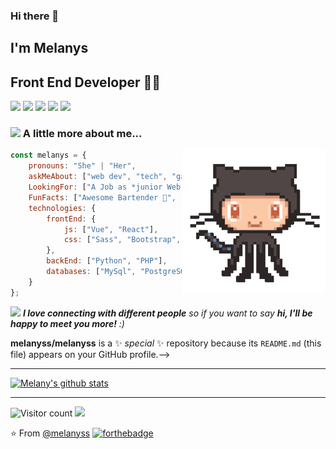 ### Hi there 👋 <h2> I'm Melanys </h2>
## Front End Developer 👨‍💻 

[![](https://img.shields.io/badge/LinkedIn-melanysft-blue)](https://www.linkedin.com/in/melanysft/)
[![](https://img.shields.io/badge/Protonmail-melanyss@pm.me-red)](mailto:melanyss@pm.me)
[![](https://img.shields.io/badge/Twitter-MelanysFT-yellow)](https://twitter.com/MelanysFT)
[![](https://img.shields.io/badge/Protonmail-melanys-brown)](https://www.freecodecamp.org/melanys)
[![](https://img.shields.io/badge/Codepen-melanys-green)](https://codepen.io/melanys/)

### <img src="https://media.giphy.com/media/VgCDAzcKvsR6OM0uWg/giphy.gif" width="50"> A little more about me...  

<img align='right' src="https://raw.githubusercontent.com/iCharlesZ/FigureBed/master/img/octocat.gif" width="230">

```javascript
const melanys = {
    pronouns: "She" | "Her",
    askMeAbout: ["web dev", "tech", "game"],
    LookingFor: ["A Job as *junior Web Developer", "Contribution on new projects (Open Source or Not"]
    FunFacts: ["Awesome Bartender 🍹", "Guitarist 🎸", "Basketball Player 🏀"],
    technologies: {
        frontEnd: {
            js: ["Vue", "React"],
            css: ["Sass", "Bootstrap", "Pure CSS", "Tailwind CSS"]
        },
        backEnd: ["Python", "PHP"],
        databases: ["MySql", "PostgreSQL", "MongoDB"],
    }
};
```

<img src="https://media.giphy.com/media/LnQjpWaON8nhr21vNW/giphy.gif" width="60"> <em><b>I love connecting with different people</b> so if you want to say <b>hi, I'll be happy to meet you more!</b> :)</em>


**melanyss/melanyss** is a ✨ _special_ ✨ repository because its `README.md` (this file) appears on your GitHub profile.-->

<!--
## <h3> 🤝🏻 Connect with Me: </h3>
- Email: melanyss@pm.me
- Twitter: https://twitter.com/MelanysFT
 - Personal Site: https://extasius.com / *currently under development* /
- Linkedin: https://www.linkedin.com/in/melanysft/
- Codepen: https://codepen.io/melanys/
- FreeCodeCamp: https://www.freecodecamp.org/melanys 
 -->
---

[![Melany's github stats](https://github-readme-stats.vercel.app/api?username=melanyss)](https://github.com/melanyss/github-readme-stats)

---

![Visitor count](https://visitor-badge.laobi.icu/badge?page_id=melanyss.melanyss)   <img src="https://media.giphy.com/media/dxn6fRlTIShoeBr69N/giphy.gif" width="30">

<!-- ## Latest Posts (Spanish)
- [🐍 Entornos virtuales en Python usando Pipenv](https://rafnixg.dev/entornos-virtuales-en-python-usando-pipenv/) -->

⭐️ From [@melanyss](https://github.com/melanyss) [![forthebadge](https://forthebadge.com/images/badges/built-with-love.svg)](https://forthebadge.com)
